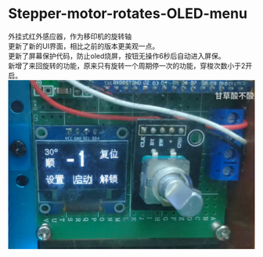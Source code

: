 # Stepper-motor-rotates-OLED-menu
外挂式红外感应器，作为移印机的旋转轴 <br>
更新了新的UI界面，相比之前的版本更美观一点。<br>
更新了屏幕保护代码，防止oled烧屏，按钮无操作6秒后自动进入屏保。<br>
新增了来回旋转的功能，原来只有旋转一个周期停一次的功能，穿梭次数小于2开启。<br>
![](https://github.com/jie326513988/Stepper-motor-rotates-OLED-menu/blob/master/QQ%E6%88%AA%E5%9B%BE20200112111043.png)
